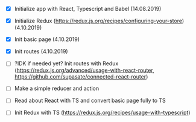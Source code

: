 - [x] Initialize app with React, Typescript and Babel (14.08.2019)
- [x] Initialize Redux (https://redux.js.org/recipes/configuring-your-store) (4.10.2019)
- [x] Init basic page (4.10.2019)
- [x] Init routes (4.10.2019)
- [ ] ?IDK if needed yet? Init routes with Redux (https://redux.js.org/advanced/usage-with-react-router, https://github.com/supasate/connected-react-router)
- [ ] Make a simple reducer and action
- [ ] Read about React with TS and convert basic page fully to TS
- [ ] Init Redux with TS (https://redux.js.org/recipes/usage-with-typescript)

